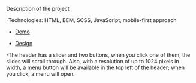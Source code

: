 Description of the project

-Technologies: HTML, BEM, SCSS, JavaScript, mobile-first approach

- [Demo](https://h1deeeee.github.io/Dynamic-Solutions-Agency/)

- [Design](https://www.figma.com/file/7qwsWggv9BAxMi2VPhBuPr/Air-(formerly-Dia))

-The header has a slider and two buttons, when you click one of them, the slides will scroll through. Also, with a resolution of up to 1024 pixels in width, a menu button will be available in the top left of the header; when you click, a menu will open.
